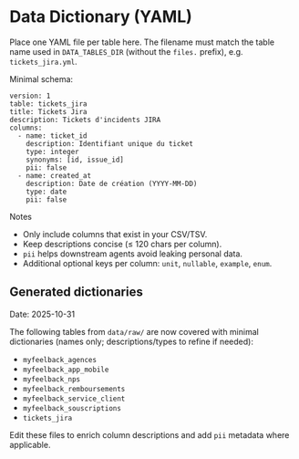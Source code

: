 Data Dictionary (YAML)
======================

Place one YAML file per table here. The filename must match the table name used in `DATA_TABLES_DIR` (without the `files.` prefix), e.g. `tickets_jira.yml`.

Minimal schema:

```
version: 1
table: tickets_jira
title: Tickets Jira
description: Tickets d'incidents JIRA
columns:
  - name: ticket_id
    description: Identifiant unique du ticket
    type: integer
    synonyms: [id, issue_id]
    pii: false
  - name: created_at
    description: Date de création (YYYY-MM-DD)
    type: date
    pii: false
```

Notes
- Only include columns that exist in your CSV/TSV.
- Keep descriptions concise (≤ 120 chars per column).
- `pii` helps downstream agents avoid leaking personal data.
- Additional optional keys per column: `unit`, `nullable`, `example`, `enum`.

Generated dictionaries
----------------------

Date: 2025-10-31

The following tables from `data/raw/` are now covered with minimal dictionaries (names only; descriptions/types to refine if needed):
- `myfeelback_agences`
- `myfeelback_app_mobile`
- `myfeelback_nps`
- `myfeelback_remboursements`
- `myfeelback_service_client`
- `myfeelback_souscriptions`
- `tickets_jira`

Edit these files to enrich column descriptions and add `pii` metadata where applicable.
